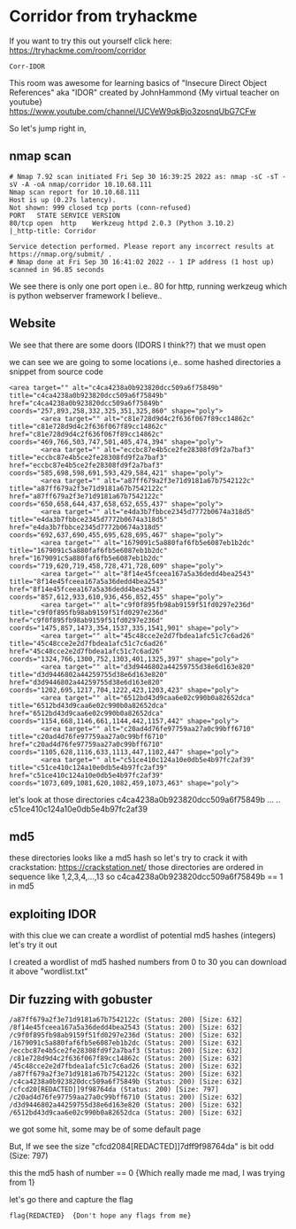 # Corridor from tryhackme
If you want to try this out yourself click here: https://tryhackme.com/room/corridor
```
Corr-IDOR
```

This room was awesome for learning basics of "Insecure Direct Object References" aka "IDOR" created by JohnHammond {My virtual teacher on youtube}
https://www.youtube.com/channel/UCVeW9qkBjo3zosnqUbG7CFw

So let's jump right in,

## nmap scan
```
# Nmap 7.92 scan initiated Fri Sep 30 16:39:25 2022 as: nmap -sC -sT -sV -A -oA nmap/corridor 10.10.68.111
Nmap scan report for 10.10.68.111
Host is up (0.27s latency).
Not shown: 999 closed tcp ports (conn-refused)
PORT   STATE SERVICE VERSION
80/tcp open  http    Werkzeug httpd 2.0.3 (Python 3.10.2)
|_http-title: Corridor

Service detection performed. Please report any incorrect results at https://nmap.org/submit/ .
# Nmap done at Fri Sep 30 16:41:02 2022 -- 1 IP address (1 host up) scanned in 96.85 seconds

``` 
We see there is only one port open i.e.. 80 for http, running werkzeug which is python webserver framework I believe..

## Website
We see that there are some doors (IDORS I think??) that we must open

we can see we are going to some locations i,e.. some hashed directories
a snippet from source code

```
<area target="" alt="c4ca4238a0b923820dcc509a6f75849b" title="c4ca4238a0b923820dcc509a6f75849b" href="c4ca4238a0b923820dcc509a6f75849b" coords="257,893,258,332,325,351,325,860" shape="poly">
        <area target="" alt="c81e728d9d4c2f636f067f89cc14862c" title="c81e728d9d4c2f636f067f89cc14862c" href="c81e728d9d4c2f636f067f89cc14862c" coords="469,766,503,747,501,405,474,394" shape="poly">
        <area target="" alt="eccbc87e4b5ce2fe28308fd9f2a7baf3" title="eccbc87e4b5ce2fe28308fd9f2a7baf3" href="eccbc87e4b5ce2fe28308fd9f2a7baf3" coords="585,698,598,691,593,429,584,421" shape="poly">
        <area target="" alt="a87ff679a2f3e71d9181a67b7542122c" title="a87ff679a2f3e71d9181a67b7542122c" href="a87ff679a2f3e71d9181a67b7542122c" coords="650,658,644,437,658,652,655,437" shape="poly">
        <area target="" alt="e4da3b7fbbce2345d7772b0674a318d5" title="e4da3b7fbbce2345d7772b0674a318d5" href="e4da3b7fbbce2345d7772b0674a318d5" coords="692,637,690,455,695,628,695,467" shape="poly">
        <area target="" alt="1679091c5a880faf6fb5e6087eb1b2dc" title="1679091c5a880faf6fb5e6087eb1b2dc" href="1679091c5a880faf6fb5e6087eb1b2dc" coords="719,620,719,458,728,471,728,609" shape="poly">
        <area target="" alt="8f14e45fceea167a5a36dedd4bea2543" title="8f14e45fceea167a5a36dedd4bea2543" href="8f14e45fceea167a5a36dedd4bea2543" coords="857,612,933,610,936,456,852,455" shape="poly">
        <area target="" alt="c9f0f895fb98ab9159f51fd0297e236d" title="c9f0f895fb98ab9159f51fd0297e236d" href="c9f0f895fb98ab9159f51fd0297e236d" coords="1475,857,1473,354,1537,335,1541,901" shape="poly">
        <area target="" alt="45c48cce2e2d7fbdea1afc51c7c6ad26" title="45c48cce2e2d7fbdea1afc51c7c6ad26" href="45c48cce2e2d7fbdea1afc51c7c6ad26" coords="1324,766,1300,752,1303,401,1325,397" shape="poly">
        <area target="" alt="d3d9446802a44259755d38e6d163e820" title="d3d9446802a44259755d38e6d163e820" href="d3d9446802a44259755d38e6d163e820" coords="1202,695,1217,704,1222,423,1203,423" shape="poly">
        <area target="" alt="6512bd43d9caa6e02c990b0a82652dca" title="6512bd43d9caa6e02c990b0a82652dca" href="6512bd43d9caa6e02c990b0a82652dca" coords="1154,668,1146,661,1144,442,1157,442" shape="poly">
        <area target="" alt="c20ad4d76fe97759aa27a0c99bff6710" title="c20ad4d76fe97759aa27a0c99bff6710" href="c20ad4d76fe97759aa27a0c99bff6710" coords="1105,628,1116,633,1113,447,1102,447" shape="poly">
        <area target="" alt="c51ce410c124a10e0db5e4b97fc2af39" title="c51ce410c124a10e0db5e4b97fc2af39" href="c51ce410c124a10e0db5e4b97fc2af39" coords="1073,609,1081,620,1082,459,1073,463" shape="poly">
```
let's look at those directories
c4ca4238a0b923820dcc509a6f75849b
...
..
c51ce410c124a10e0db5e4b97fc2af39

## md5
these directories looks like a md5 hash
so let's try to crack it with crackstation: https://crackstation.net/
those directories are ordered in sequence like 1,2,3,4,...,13
so c4ca4238a0b923820dcc509a6f75849b == 1 in md5

## exploiting IDOR
with this clue we can create a wordlist of potential md5 hashes (integers) let's try it out

I created a wordlist of md5 hashed numbers from 0 to 30
you can download it above "wordlist.txt" 

## Dir fuzzing with gobuster
```
/a87ff679a2f3e71d9181a67b7542122c (Status: 200) [Size: 632]
/8f14e45fceea167a5a36dedd4bea2543 (Status: 200) [Size: 632]
/c9f0f895fb98ab9159f51fd0297e236d (Status: 200) [Size: 632]
/1679091c5a880faf6fb5e6087eb1b2dc (Status: 200) [Size: 632]
/eccbc87e4b5ce2fe28308fd9f2a7baf3 (Status: 200) [Size: 632]
/c81e728d9d4c2f636f067f89cc14862c (Status: 200) [Size: 632]
/45c48cce2e2d7fbdea1afc51c7c6ad26 (Status: 200) [Size: 632]
/a87ff679a2f3e71d9181a67b7542122c (Status: 200) [Size: 632]
/c4ca4238a0b923820dcc509a6f75849b (Status: 200) [Size: 632]
/cfcd20[REDACTED]]9f98764da (Status: 200) [Size: 797]
/c20ad4d76fe97759aa27a0c99bff6710 (Status: 200) [Size: 632]
/d3d9446802a44259755d38e6d163e820 (Status: 200) [Size: 632]
/6512bd43d9caa6e02c990b0a82652dca (Status: 200) [Size: 632]
```


we got some hit, some may be of some default page

But, If we see the size  "cfcd2084[REDACTED]]7dff9f98764da" is bit odd (Size: 797)

this the md5 hash of number == 0 {Which really made me mad, I was trying from 1}

let's go there and capture the flag
```
flag{REDACTED}  {Don't hope any flags from me}
```
